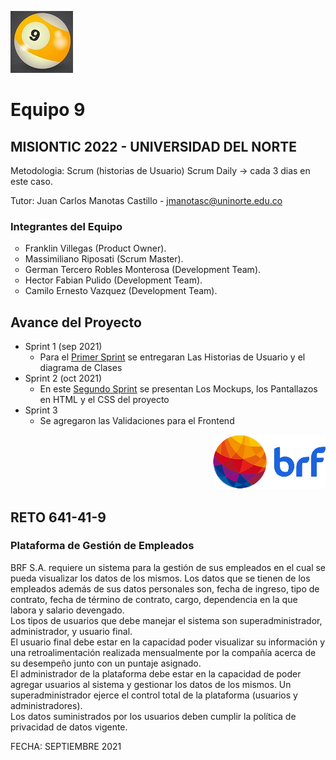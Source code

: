 <img src="static/images/ball_nine_xs.jpg"><h1>Equipo 9</h1>

## MISIONTIC 2022 - UNIVERSIDAD DEL NORTE

Metodologia: Scrum (historias de Usuario)
Scrum Daily -> cada 3 dias en este caso.

Tutor: Juan Carlos Manotas Castillo - jmanotasc@uninorte.edu.co

### Integrantes del Equipo ###
<ul>
    <li type="circle">Franklin Villegas (Product Owner).</li>
    <li type="circle">Massimiliano Riposati (Scrum Master).</li>
    <li type="circle">German Tercero Robles Monterosa (Development Team).</li>
    <li type="circle">Hector Fabian Pulido (Development Team).</li>
    <li type="circle">Camilo Ernesto Vazquez (Development Team).</li>
  </ul>
  
## Avance del Proyecto

* Sprint 1 (sep 2021)
   + Para el [Primer Sprint](1_Sprint-Entregables) se entregaran Las Historias de Usuario y el diagrama de Clases 
* Sprint 2 (oct 2021)
   + En este [Segundo Sprint](2_Sprint-Entregables) se presentan Los Mockups, los Pantallazos en HTML y el CSS del proyecto
* Sprint 3
   + Se agregaron las Validaciones para el Frontend
    

<p align="right"><img src="static/images/tooplate_logo_cyan.png"> </p>
<H2>RETO 641-41-9</H2>
<H3>Plataforma de Gestión de Empleados</H3>
<p>
BRF S.A. requiere un sistema para la gestión de sus empleados en el cual se pueda visualizar los datos de los mismos.
Los datos que se tienen de los empleados además de sus datos personales son, fecha de ingreso, tipo de contrato, fecha de término de contrato, cargo, dependencia en la que labora y salario devengado.<br>
Los tipos de usuarios que debe manejar el sistema son superadministrador, administrador, y usuario final.<br>
El usuario final debe estar en la capacidad poder visualizar su información y una retroalimentación realizada mensualmente por la compañía acerca de su desempeño junto con un puntaje asignado.<br>
El administrador de la plataforma debe estar en la capacidad de poder agregar usuarios al sistema y gestionar los datos de los mismos.
Un superadministrador ejerce el control total de la plataforma (usuarios y administradores).<br>
Los datos suministrados por los usuarios deben cumplir la política de privacidad de datos vigente.
</p>
FECHA: SEPTIEMBRE 2021


